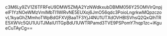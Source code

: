 c3M6Ly9ZV1Z6TFRFeU9DMW5ZMjA2YzNWdkxubDBMM056Y25OMVlrQnpjelF1YzNOeWMzVmlMbTl1WlRvNE5EUXoj6JmO56qdc3PoioLngrkwMQpzczovL1kyaGhZMmhoTWpBdGFXVjBaaTF3YjJ4NU1UTXdOVHBISVhsQ2QxQlhTRE5XWVc5QU1UUTJMalU1TGpBdU1UWTRPamd3TVE9PSPomY7nqp1zc+iKgueCuTAyCg==